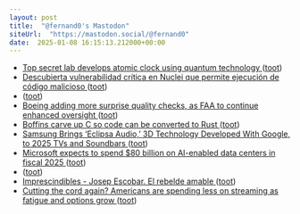 ```yaml
---
layout: post
title:  "@fernand0's Mastodon"
siteUrl:  "https://mastodon.social/@fernand0"
date:  2025-01-08 16:15:13.212000+00:00
---
```

*  [Top secret lab develops atomic clock using quantum technology ](https://www.gov.uk/government/news/top-secret-lab-develops-atomic-clock-using-quantum-technolog) ([toot](https://mastodon.social/@fernand0/113793624520123374))
*  [Descubierta vulnerabilidad crítica en Nuclei que permite ejecución de código malicioso ](https://unaaldia.hispasec.com/2025/01/descubierta-vulnerabilidad-critica-en-nuclei-que-permite-ejecucion-de-codigo-malicioso.htm) ([toot](https://mastodon.social/@fernand0/113793452324922462))
*  [ ](https://masto.es/@aperalesf) ([toot](https://mastodon.social/@fernand0/113793199322596658))
*  [Boeing adding more surprise quality checks, as FAA to continue enhanced oversight ](https://seekingalpha.com/news/4392248-boeing-adding-more-surprise-quality-checks-as-faa-to-continue-enhanced-oversigh) ([toot](https://mastodon.social/@fernand0/113792769430027351))
*  [Boffins carve up C so code can be converted to Rust ](https://www.theregister.com/2025/01/03/mini_c_microsoft_inria) ([toot](https://mastodon.social/@fernand0/113792588857958307))
*  [Samsung Brings ‘Eclipsa Audio,’ 3D Technology Developed With Google, to 2025 TVs and Soundbars  ](https://news.samsung.com/global/samsung-brings-eclipsa-audio-3d-technology-developed-with-google-to-2025-tvs-and-soundbars) ([toot](https://mastodon.social/@fernand0/113792200064978842))
*  [Microsoft expects to spend $80 billion on AI-enabled data centers in fiscal 2025 ](https://www.cnbc.com/2025/01/03/microsoft-expects-to-spend-80-billion-on-ai-data-centers-in-fy-2025.htm) ([toot](https://mastodon.social/@fernand0/113792043052694950))
*  [ ](https://masto.es/@aperalesf) ([toot](https://mastodon.social/@fernand0/113792019976342300))
*  [Imprescindibles - Josep Escobar. El rebelde amable ](https://www.rtve.es/play/videos/imprescindibles/imprescindibles-josep-escobar-rebelde-amable/16386795) ([toot](https://mastodon.social/@fernand0/113791074609008880))
*  [Cutting the cord again? Americans are spending less on streaming as fatigue and options grow ](https://www.techspot.com/news/106175-cutting-cord-again-americans-spending-less-streaming-fatigue.htm) ([toot](https://mastodon.social/@fernand0/113790442342297834))
